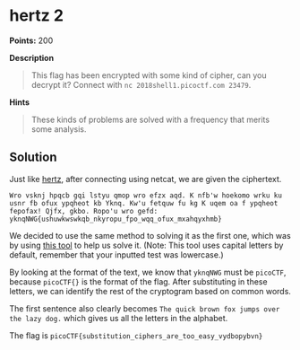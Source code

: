 # hertz 2

**Points:** 200

**Description**
> This flag has been encrypted with some kind of cipher, can you decrypt it? Connect with `nc 2018shell1.picoctf.com 23479`.

**Hints**
> These kinds of problems are solved with a frequency that merits some analysis.

## Solution

Just like [hertz](../Cryptography/hertz%202), after connecting using netcat, we are given the ciphertext.

`Wro vsknj hpqcb gqi lstyu qmop wro efzx aqd. K nfb'w hoekomo wrku ku usnr fb ofux ypqheot kb Yknq. Kw'u fetquw fu kg K uqem
oa f ypqheot fepofax! Qjfx, gkbo. Ropo'u wro gefd: yknqNWG{ushuwkwswkqb_nkyropu_fpo_wqq_ofux_mxahqyxhmb}`

We decided to use the same method to solving it as the first one, which was by using [this tool](http://scottbryce.com/cryptograms/) to help us solve it. (Note: This tool uses capital letters by default, remember that your inputted test was lowercase.)

By looking at the format of the text, we know that `yknqNWG` must be `picoCTF`, because `picoCTF{}` is the format of the flag. After substituting in these letters, we can identify the rest of the cryptogram based on common words.

The first sentence also clearly becomes `The quick brown fox jumps over the lazy dog.` which gives us all the letters in the alphabet.

The flag is `picoCTF{substitution_ciphers_are_too_easy_vydbopybvn}`
